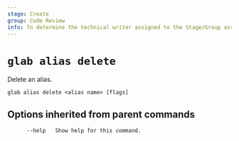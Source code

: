 ```yaml
---
stage: Create
group: Code Review
info: To determine the technical writer assigned to the Stage/Group associated with this page, see https://about.gitlab.com/handbook/product/ux/technical-writing/#assignments
---
```


<!--
This documentation is auto generated by a script.
Please do not edit this file directly. Run `make gen-docs` instead.
-->

# `glab alias delete`

Delete an alias.

```plaintext
glab alias delete <alias name> [flags]
```

## Options inherited from parent commands

```plaintext
      --help   Show help for this command.
```
